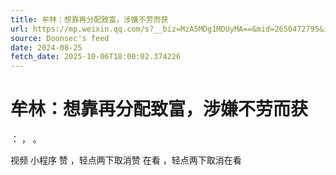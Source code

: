 ```yaml
---
title: 牟林：想靠再分配致富，涉嫌不劳而获
url: https://mp.weixin.qq.com/s?__biz=MzA5MDg1MDUyMA==&mid=2650472795&idx=3&sn=91fb61099439221c6b8b80f6800692ef
source: Doonsec's feed
date: 2024-08-25
fetch_date: 2025-10-06T18:00:02.374226
---
```


# 牟林：想靠再分配致富，涉嫌不劳而获

：
，
。

视频
小程序
赞
，轻点两下取消赞
在看
，轻点两下取消在看